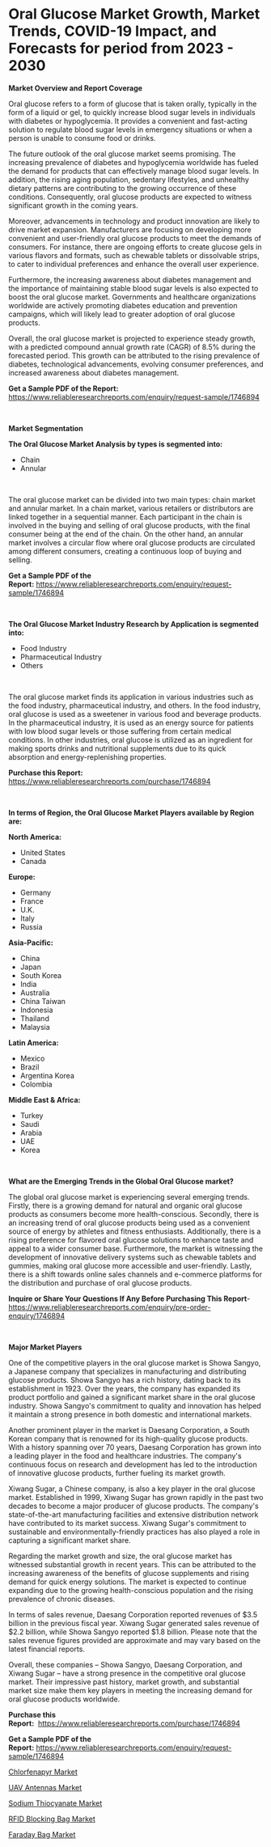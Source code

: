<p><h1>Oral Glucose Market Growth, Market Trends, COVID-19 Impact, and Forecasts for period from 2023 - 2030</h1></p><p><strong>Market Overview and Report Coverage</strong></p>
<p><p>Oral glucose refers to a form of glucose that is taken orally, typically in the form of a liquid or gel, to quickly increase blood sugar levels in individuals with diabetes or hypoglycemia. It provides a convenient and fast-acting solution to regulate blood sugar levels in emergency situations or when a person is unable to consume food or drinks.</p><p>The future outlook of the oral glucose market seems promising. The increasing prevalence of diabetes and hypoglycemia worldwide has fueled the demand for products that can effectively manage blood sugar levels. In addition, the rising aging population, sedentary lifestyles, and unhealthy dietary patterns are contributing to the growing occurrence of these conditions. Consequently, oral glucose products are expected to witness significant growth in the coming years.</p><p>Moreover, advancements in technology and product innovation are likely to drive market expansion. Manufacturers are focusing on developing more convenient and user-friendly oral glucose products to meet the demands of consumers. For instance, there are ongoing efforts to create glucose gels in various flavors and formats, such as chewable tablets or dissolvable strips, to cater to individual preferences and enhance the overall user experience.</p><p>Furthermore, the increasing awareness about diabetes management and the importance of maintaining stable blood sugar levels is also expected to boost the oral glucose market. Governments and healthcare organizations worldwide are actively promoting diabetes education and prevention campaigns, which will likely lead to greater adoption of oral glucose products.</p><p>Overall, the oral glucose market is projected to experience steady growth, with a predicted compound annual growth rate (CAGR) of 8.5% during the forecasted period. This growth can be attributed to the rising prevalence of diabetes, technological advancements, evolving consumer preferences, and increased awareness about diabetes management.</p></p>
<p><strong>Get a Sample PDF of the Report:</strong> <a href="https://www.reliableresearchreports.com/enquiry/request-sample/1746894">https://www.reliableresearchreports.com/enquiry/request-sample/1746894</a></p>
<p>&nbsp;</p>
<p><strong>Market Segmentation</strong></p>
<p><strong>The Oral Glucose Market Analysis by types is segmented into:</strong></p>
<p><ul><li>Chain</li><li>Annular</li></ul></p>
<p>&nbsp;</p>
<p><p>The oral glucose market can be divided into two main types: chain market and annular market. In a chain market, various retailers or distributors are linked together in a sequential manner. Each participant in the chain is involved in the buying and selling of oral glucose products, with the final consumer being at the end of the chain. On the other hand, an annular market involves a circular flow where oral glucose products are circulated among different consumers, creating a continuous loop of buying and selling.</p></p>
<p><strong>Get a Sample PDF of the Report:</strong>&nbsp;<a href="https://www.reliableresearchreports.com/enquiry/request-sample/1746894">https://www.reliableresearchreports.com/enquiry/request-sample/1746894</a></p>
<p>&nbsp;</p>
<p><strong>The Oral Glucose Market Industry Research by Application is segmented into:</strong></p>
<p><ul><li>Food Industry</li><li>Pharmaceutical Industry</li><li>Others</li></ul></p>
<p>&nbsp;</p>
<p><p>The oral glucose market finds its application in various industries such as the food industry, pharmaceutical industry, and others. In the food industry, oral glucose is used as a sweetener in various food and beverage products. In the pharmaceutical industry, it is used as an energy source for patients with low blood sugar levels or those suffering from certain medical conditions. In other industries, oral glucose is utilized as an ingredient for making sports drinks and nutritional supplements due to its quick absorption and energy-replenishing properties.</p></p>
<p><strong>Purchase this Report:</strong>&nbsp; <a href="https://www.reliableresearchreports.com/purchase/1746894">https://www.reliableresearchreports.com/purchase/1746894</a></p>
<p>&nbsp;</p>
<p><strong>In terms of Region, the Oral Glucose Market Players available by Region are:</strong></p>
<p>
    <p> <strong> North America: </strong>
        <ul>
            <li>United States</li>
            <li>Canada</li>
        </ul>
        </p> 
    <p> <strong> Europe: </strong>
        <ul>
            <li>Germany</li>
            <li>France</li>
            <li>U.K.</li>
            <li>Italy</li>
            <li>Russia</li>
        </ul>
        </p> 
    <p> <strong> Asia-Pacific: </strong>
        <ul>
            <li>China</li>
            <li>Japan</li>
            <li>South Korea</li>
            <li>India</li>
            <li>Australia</li>
            <li>China Taiwan</li>
            <li>Indonesia</li>
            <li>Thailand</li>
            <li>Malaysia</li>
        </ul>
        </p> 
    <p> <strong> Latin America: </strong>
        <ul>
            <li>Mexico</li>
            <li>Brazil</li>
            <li>Argentina Korea</li>
            <li>Colombia</li>
        </ul>
        </p> 
    <p> <strong> Middle East & Africa: </strong>
        <ul>
            <li>Turkey</li>
            <li>Saudi</li>
            <li>Arabia</li>
            <li>UAE</li>
            <li>Korea</li>
        </ul>
    </p>
    </p>
<p>&nbsp;</p>
<p><strong>What are the Emerging Trends in the Global Oral Glucose market?</strong></p>
<p><p>The global oral glucose market is experiencing several emerging trends. Firstly, there is a growing demand for natural and organic oral glucose products as consumers become more health-conscious. Secondly, there is an increasing trend of oral glucose products being used as a convenient source of energy by athletes and fitness enthusiasts. Additionally, there is a rising preference for flavored oral glucose solutions to enhance taste and appeal to a wider consumer base. Furthermore, the market is witnessing the development of innovative delivery systems such as chewable tablets and gummies, making oral glucose more accessible and user-friendly. Lastly, there is a shift towards online sales channels and e-commerce platforms for the distribution and purchase of oral glucose products.</p></p>
<p><strong>Inquire or Share Your Questions If Any Before Purchasing This Report</strong>- <a href="https://www.reliableresearchreports.com/enquiry/pre-order-enquiry/1746894">https://www.reliableresearchreports.com/enquiry/pre-order-enquiry/1746894</a></p>
<p>&nbsp;</p>
<p><strong>Major Market Players</strong></p>
<p><p>One of the competitive players in the oral glucose market is Showa Sangyo, a Japanese company that specializes in manufacturing and distributing glucose products. Showa Sangyo has a rich history, dating back to its establishment in 1923. Over the years, the company has expanded its product portfolio and gained a significant market share in the oral glucose industry. Showa Sangyo's commitment to quality and innovation has helped it maintain a strong presence in both domestic and international markets.</p><p>Another prominent player in the market is Daesang Corporation, a South Korean company that is renowned for its high-quality glucose products. With a history spanning over 70 years, Daesang Corporation has grown into a leading player in the food and healthcare industries. The company's continuous focus on research and development has led to the introduction of innovative glucose products, further fueling its market growth.</p><p>Xiwang Sugar, a Chinese company, is also a key player in the oral glucose market. Established in 1999, Xiwang Sugar has grown rapidly in the past two decades to become a major producer of glucose products. The company's state-of-the-art manufacturing facilities and extensive distribution network have contributed to its market success. Xiwang Sugar's commitment to sustainable and environmentally-friendly practices has also played a role in capturing a significant market share.</p><p>Regarding the market growth and size, the oral glucose market has witnessed substantial growth in recent years. This can be attributed to the increasing awareness of the benefits of glucose supplements and rising demand for quick energy solutions. The market is expected to continue expanding due to the growing health-conscious population and the rising prevalence of chronic diseases.</p><p>In terms of sales revenue, Daesang Corporation reported revenues of $3.5 billion in the previous fiscal year. Xiwang Sugar generated sales revenue of $2.2 billion, while Showa Sangyo reported $1.8 billion. Please note that the sales revenue figures provided are approximate and may vary based on the latest financial reports.</p><p>Overall, these companies – Showa Sangyo, Daesang Corporation, and Xiwang Sugar – have a strong presence in the competitive oral glucose market. Their impressive past history, market growth, and substantial market size make them key players in meeting the increasing demand for oral glucose products worldwide.</p></p>
<p><strong>Purchase this Report:</strong>&nbsp;&nbsp;<a href="https://www.reliableresearchreports.com/purchase/1746894">https://www.reliableresearchreports.com/purchase/1746894</a></p>
<p></p>
<p><strong>Get a Sample PDF of the Report:</strong>&nbsp;<a href="https://www.reliableresearchreports.com/enquiry/request-sample/1746894">https://www.reliableresearchreports.com/enquiry/request-sample/1746894</a></p>
<p><p><a href="https://github.com/dzharov81/Market-Research-Report-List-1/blob/main/chlorfenapyr-market.md">Chlorfenapyr Market</a></p><p><a href="https://medium.com/@aliciahaley1989/uav-antennas-market-trends-forecast-and-competitive-analysis-to-2030-2b22a8a06fb6">UAV Antennas Market</a></p><p><a href="https://github.com/scarol104/Market-Research-Report-List-1/blob/main/sodium-thiocyanate-market.md">Sodium Thiocyanate Market</a></p><p><a href="https://medium.com/@terrellconn/rfid-blocking-bag-market-trends-forecast-and-competitive-analysis-to-2030-df11f6bf2b3c">RFID Blocking Bag Market</a></p><p><a href="https://medium.com/@jazminjones30/faraday-bag-market-report-reveals-the-latest-trends-and-growth-opportunities-of-this-market-4dc517063f3c">Faraday Bag Market</a></p></p>